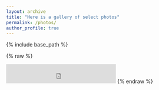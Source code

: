 ```yaml
---
layout: archive
title: "Here is a gallery of select photos"
permalink: /photos/
author_profile: true
---
```


{% include base_path %}

{% raw %}
<iframe frameborder="no" border="0" marginwidth="0" marginheight="0" width="298" height="52" src="https://www.icloud.com/sharedalbum/#B0RJtdOXmJEF38g"></iframe>
{% endraw %}
